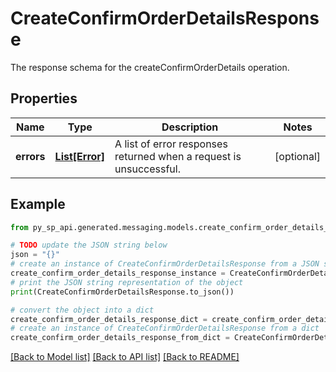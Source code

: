 # CreateConfirmOrderDetailsResponse

The response schema for the createConfirmOrderDetails operation.

## Properties

Name | Type | Description | Notes
------------ | ------------- | ------------- | -------------
**errors** | [**List[Error]**](Error.md) | A list of error responses returned when a request is unsuccessful. | [optional] 

## Example

```python
from py_sp_api.generated.messaging.models.create_confirm_order_details_response import CreateConfirmOrderDetailsResponse

# TODO update the JSON string below
json = "{}"
# create an instance of CreateConfirmOrderDetailsResponse from a JSON string
create_confirm_order_details_response_instance = CreateConfirmOrderDetailsResponse.from_json(json)
# print the JSON string representation of the object
print(CreateConfirmOrderDetailsResponse.to_json())

# convert the object into a dict
create_confirm_order_details_response_dict = create_confirm_order_details_response_instance.to_dict()
# create an instance of CreateConfirmOrderDetailsResponse from a dict
create_confirm_order_details_response_from_dict = CreateConfirmOrderDetailsResponse.from_dict(create_confirm_order_details_response_dict)
```
[[Back to Model list]](../README.md#documentation-for-models) [[Back to API list]](../README.md#documentation-for-api-endpoints) [[Back to README]](../README.md)


